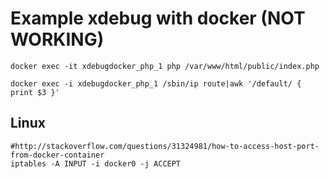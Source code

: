# Example xdebug with docker (NOT WORKING)

    docker exec -it xdebugdocker_php_1 php /var/www/html/public/index.php

    docker exec -i xdebugdocker_php_1 /sbin/ip route|awk '/default/ { print $3 }'

## Linux
    #http://stackoverflow.com/questions/31324981/how-to-access-host-port-from-docker-container
    iptables -A INPUT -i docker0 -j ACCEPT